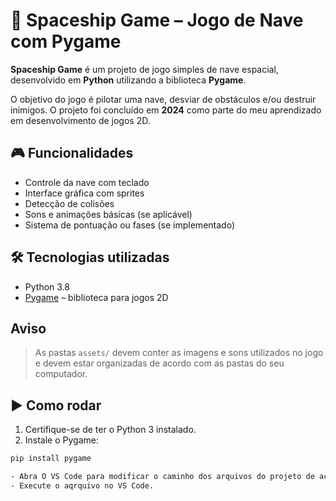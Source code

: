 # 🚀 Spaceship Game – Jogo de Nave com Pygame

**Spaceship Game** é um projeto de jogo simples de nave espacial, desenvolvido em **Python** utilizando a biblioteca **Pygame**.

O objetivo do jogo é pilotar uma nave, desviar de obstáculos e/ou destruir inimigos. O projeto foi concluído em **2024** como parte do meu aprendizado em desenvolvimento de jogos 2D.

## 🎮 Funcionalidades

- Controle da nave com teclado
- Interface gráfica com sprites
- Detecção de colisões
- Sons e animações básicas (se aplicável)
- Sistema de pontuação ou fases (se implementado)

## 🛠️ Tecnologias utilizadas

- Python 3.8
- [Pygame](https://www.pygame.org/news) – biblioteca para jogos 2D

## Aviso
> As pastas `assets/` devem conter as imagens e sons utilizados no jogo e devem estar organizadas de acordo com as pastas do seu computador.

## ▶️ Como rodar

1. Certifique-se de ter o Python 3 instalado.
2. Instale o Pygame:

```bash
pip install pygame

- Abra O VS Code para modificar o caminho dos arquivos do projeto de acordo com a organização das pastas em se PC;
- Execute o aqrquivo no VS Code.

